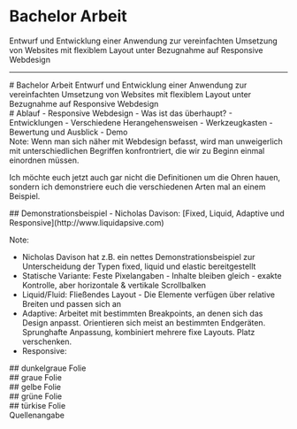 <!-- .slide: data-background="#444444" data-transition="linear" -->
# Bachelor Arbeit

Entwurf und Entwicklung einer Anwendung zur vereinfachten Umsetzung von Websites mit flexiblem Layout unter Bezugnahme auf Responsive Webdesign

---









<section data-markdown data-background="#444444">
# Bachelor Arbeit
Entwurf und Entwicklung einer Anwendung zur vereinfachten Umsetzung von Websites mit flexiblem Layout unter Bezugnahme auf Responsive Webdesign
</section>
<section data-markdown data-background="#444444">
# Ablauf
- Responsive Webdesign - Was ist das überhaupt?
- Entwicklungen
- Verschiedene Herangehensweisen
- Werkzeugkasten
- Bewertung und Ausblick
- Demo
</section>
<section>
<section data-markdown data-background="img/slideBGWebdesignArten.png">
Note:
Wenn man sich näher mit Webdesign befasst, wird man unweigerlich mit unterschiedlichen Begriffen konfrontriert,
die wir zu Beginn einmal einordnen müssen.

Ich möchte euch jetzt auch gar nicht die Definitionen um die Ohren hauen,
sondern ich demonstriere euch die verschiedenen Arten mal an einem Beispiel.
</section>
<section data-markdown data-background="#F4F4F4">
## Demonstrationsbeispiel
- Nicholas Davison: [Fixed, Liquid, Adaptive und Responsive](http://www.liquidapsive.com)

Note:
- Nicholas Davison hat z.B. ein nettes Demonstrationsbeispiel zur Unterscheidung der Typen fixed, liquid und elastic bereitgestellt
- Statische Variante: Feste Pixelangaben - Inhalte bleiben gleich - exakte Kontrolle, aber horizontale & vertikale Scrollbalken
- Liquid/Fluid: Fließendes Layout - Die Elemente verfügen über relative Breiten und passen sich an
- Adaptive: Arbeitet mit bestimmten Breakpoints, an denen sich das Design anpasst. Orientieren sich meist an bestimmten Endgeräten. Sprunghafte Anpassung, kombiniert mehrere fixe Layouts. Platz verschenken.
- Responsive:
</section>
<section data-markdown data-background="#F4F4F4">
<script type="text/template">
## Demonstrationsbeispiel
- Nicholas Davison: [Fixed, Liquid, Adaptive und Responsive](http://www.liquidapsive.com)

Note:
- Nicholas Davison hat z.B. ein nettes Demonstrationsbeispiel zur Unterscheidung der Typen fixed, liquid und elastic bereitgestellt
- Statische Variante: Feste Pixelangaben - Inhalte bleiben gleich - exakte Kontrolle, aber horizontale & vertikale Scrollbalken
- Liquid/Fluid: Fließendes Layout - Die Elemente verfügen über relative Breiten und passen sich an
- Adaptive: Arbeitet mit bestimmten Breakpoints, an denen sich das Design anpasst. Orientieren sich meist an bestimmten Endgeräten. Sprunghafte Anpassung, kombiniert mehrere fixe Layouts. Platz verschenken.
- Responsive:
</script>
</section>
</section>



<!-- Vorlagen -->
<section data-markdown data-background="#444444">
## dunkelgraue Folie
</section>
<section data-markdown data-background="#F4F4F4">
## graue Folie
</section>
<section data-markdown data-background="#F5C65E">
## gelbe Folie
</section>
<section data-markdown data-background="#67BD7C">
## grüne Folie
</section>
<section data-markdown data-background="#2CABA4">
## türkise Folie
<div class="src">Quellenangabe</div>
</section>